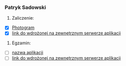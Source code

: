 
### Patryk Sadowski

1. Zaliczenie:
 - [x] [Photogram](https://github.com/psadowski/Rails/tree/master/Photogram)
 - [x] [link do wdrożonej na zewnętrznym serwerze aplikacji](https://photogramrails.herokuapp.com/)

1. Egzamin:
 - [ ] [nazwa aplikacji](egzamin)
 - [ ] [link do wdrożonej na zewnętrznym serwerze aplikacji](/)

